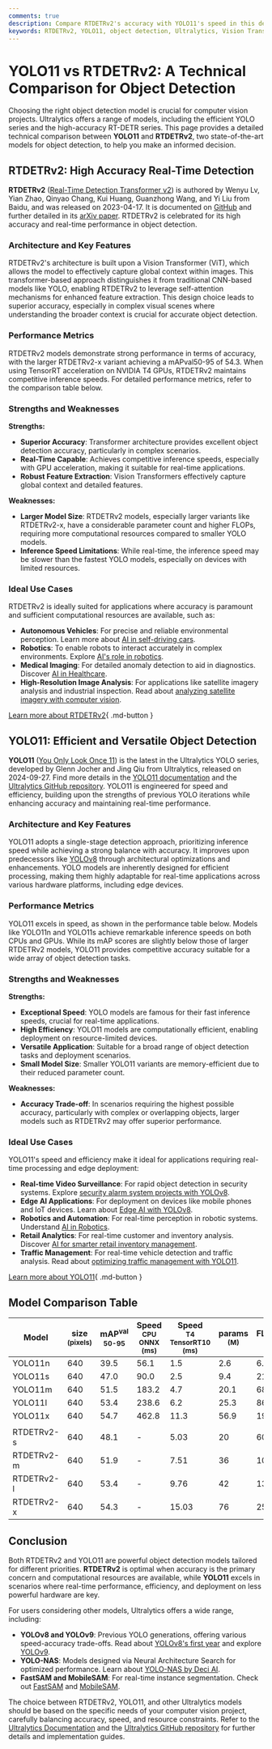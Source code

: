 ```yaml
---
comments: true
description: Compare RTDETRv2's accuracy with YOLO11's speed in this detailed analysis of top object detection models. Decide the best fit for your projects.
keywords: RTDETRv2, YOLO11, object detection, Ultralytics, Vision Transformer, YOLO, computer vision, real-time detection, model comparison
---
```


# YOLO11 vs RTDETRv2: A Technical Comparison for Object Detection

Choosing the right object detection model is crucial for computer vision projects. Ultralytics offers a range of models, including the efficient YOLO series and the high-accuracy RT-DETR series. This page provides a detailed technical comparison between **YOLO11** and **RTDETRv2**, two state-of-the-art models for object detection, to help you make an informed decision.

<script async src="https://cdn.jsdelivr.net/npm/chart.js"></script>
<script defer src="../../javascript/benchmark.js"></script>

<canvas id="modelComparisonChart" width="1024" height="400" active-models='["YOLO11", "RTDETRv2"]'></canvas>

## RTDETRv2: High Accuracy Real-Time Detection

**RTDETRv2** ([Real-Time Detection Transformer v2](https://docs.ultralytics.com/models/rtdetr/)) is authored by Wenyu Lv, Yian Zhao, Qinyao Chang, Kui Huang, Guanzhong Wang, and Yi Liu from Baidu, and was released on 2023-04-17. It is documented on [GitHub](https://github.com/lyuwenyu/RT-DETR/tree/main/rtdetrv2_pytorch#readme) and further detailed in its [arXiv paper](https://arxiv.org/abs/2304.08069). RTDETRv2 is celebrated for its high accuracy and real-time performance in object detection.

### Architecture and Key Features

RTDETRv2's architecture is built upon a Vision Transformer (ViT), which allows the model to effectively capture global context within images. This transformer-based approach distinguishes it from traditional CNN-based models like YOLO, enabling RTDETRv2 to leverage self-attention mechanisms for enhanced feature extraction. This design choice leads to superior accuracy, especially in complex visual scenes where understanding the broader context is crucial for accurate object detection.

### Performance Metrics

RTDETRv2 models demonstrate strong performance in terms of accuracy, with the larger RTDETRv2-x variant achieving a mAPval50-95 of 54.3. When using TensorRT acceleration on NVIDIA T4 GPUs, RTDETRv2 maintains competitive inference speeds. For detailed performance metrics, refer to the comparison table below.

### Strengths and Weaknesses

**Strengths:**

- **Superior Accuracy**: Transformer architecture provides excellent object detection accuracy, particularly in complex scenarios.
- **Real-Time Capable**: Achieves competitive inference speeds, especially with GPU acceleration, making it suitable for real-time applications.
- **Robust Feature Extraction**: Vision Transformers effectively capture global context and detailed features.

**Weaknesses:**

- **Larger Model Size**: RTDETRv2 models, especially larger variants like RTDETRv2-x, have a considerable parameter count and higher FLOPs, requiring more computational resources compared to smaller YOLO models.
- **Inference Speed Limitations**: While real-time, the inference speed may be slower than the fastest YOLO models, especially on devices with limited resources.

### Ideal Use Cases

RTDETRv2 is ideally suited for applications where accuracy is paramount and sufficient computational resources are available, such as:

- **Autonomous Vehicles**: For precise and reliable environmental perception. Learn more about [AI in self-driving cars](https://www.ultralytics.com/solutions/ai-in-self-driving).
- **Robotics**: To enable robots to interact accurately in complex environments. Explore [AI's role in robotics](https://www.ultralytics.com/blog/from-algorithms-to-automation-ais-role-in-robotics).
- **Medical Imaging**: For detailed anomaly detection to aid in diagnostics. Discover [AI in Healthcare](https://www.ultralytics.com/solutions/ai-in-healthcare).
- **High-Resolution Image Analysis**: For applications like satellite imagery analysis and industrial inspection. Read about [analyzing satellite imagery with computer vision](https://www.ultralytics.com/blog/using-computer-vision-to-analyse-satellite-imagery).

[Learn more about RTDETRv2](https://docs.ultralytics.com/models/rtdetr/){ .md-button }

## YOLO11: Efficient and Versatile Object Detection

**YOLO11** ([You Only Look Once 11](https://docs.ultralytics.com/models/yolo11/)) is the latest in the Ultralytics YOLO series, developed by Glenn Jocher and Jing Qiu from Ultralytics, released on 2024-09-27. Find more details in the [YOLO11 documentation](https://docs.ultralytics.com/models/yolo11/) and the [Ultralytics GitHub repository](https://github.com/ultralytics/ultralytics). YOLO11 is engineered for speed and efficiency, building upon the strengths of previous YOLO iterations while enhancing accuracy and maintaining real-time performance.

### Architecture and Key Features

YOLO11 adopts a single-stage detection approach, prioritizing inference speed while achieving a strong balance with accuracy. It improves upon predecessors like [YOLOv8](https://docs.ultralytics.com/models/yolov8/) through architectural optimizations and enhancements. YOLO models are inherently designed for efficient processing, making them highly adaptable for real-time applications across various hardware platforms, including edge devices.

### Performance Metrics

YOLO11 excels in speed, as shown in the performance table below. Models like YOLO11n and YOLO11s achieve remarkable inference speeds on both CPUs and GPUs. While its mAP scores are slightly below those of larger RTDETRv2 models, YOLO11 provides competitive accuracy suitable for a wide array of object detection tasks.

### Strengths and Weaknesses

**Strengths:**

- **Exceptional Speed**: YOLO models are famous for their fast inference speeds, crucial for real-time applications.
- **High Efficiency**: YOLO11 models are computationally efficient, enabling deployment on resource-limited devices.
- **Versatile Application**: Suitable for a broad range of object detection tasks and deployment scenarios.
- **Small Model Size**: Smaller YOLO11 variants are memory-efficient due to their reduced parameter count.

**Weaknesses:**

- **Accuracy Trade-off**: In scenarios requiring the highest possible accuracy, particularly with complex or overlapping objects, larger models such as RTDETRv2 may offer superior performance.

### Ideal Use Cases

YOLO11's speed and efficiency make it ideal for applications requiring real-time processing and edge deployment:

- **Real-time Video Surveillance**: For rapid object detection in security systems. Explore [security alarm system projects with YOLOv8](https://www.ultralytics.com/blog/security-alarm-system-projects-with-ultralytics-yolov8).
- **Edge AI Applications**: For deployment on devices like mobile phones and IoT devices. Learn about [Edge AI with YOLOv8](https://www.ultralytics.com/blog/edge-ai-and-aiot-upgrade-any-camera-with-ultralytics-yolov8-in-a-no-code-way).
- **Robotics and Automation**: For real-time perception in robotic systems. Understand [AI in Robotics](https://www.ultralytics.com/glossary/robotics).
- **Retail Analytics**: For real-time customer and inventory analysis. Discover [AI for smarter retail inventory management](https://www.ultralytics.com/blog/ai-for-smarter-retail-inventory-management).
- **Traffic Management**: For real-time vehicle detection and traffic analysis. Read about [optimizing traffic management with YOLO11](https://www.ultralytics.com/blog/optimizingtraffic-management-with-ultralytics-yolo11).

[Learn more about YOLO11](https://docs.ultralytics.com/models/yolo11/){ .md-button }

## Model Comparison Table

| Model      | size<br><sup>(pixels) | mAP<sup>val<br>50-95 | Speed<br><sup>CPU ONNX<br>(ms) | Speed<br><sup>T4 TensorRT10<br>(ms) | params<br><sup>(M) | FLOPs<br><sup>(B) |
| ---------- | --------------------- | -------------------- | ------------------------------ | ----------------------------------- | ------------------ | ----------------- |
| YOLO11n    | 640                   | 39.5                 | 56.1                           | 1.5                                 | 2.6                | 6.5               |
| YOLO11s    | 640                   | 47.0                 | 90.0                           | 2.5                                 | 9.4                | 21.5              |
| YOLO11m    | 640                   | 51.5                 | 183.2                          | 4.7                                 | 20.1               | 68.0              |
| YOLO11l    | 640                   | 53.4                 | 238.6                          | 6.2                                 | 25.3               | 86.9              |
| YOLO11x    | 640                   | 54.7                 | 462.8                          | 11.3                                | 56.9               | 194.9             |
|            |                       |                      |                                |                                     |                    |                   |
| RTDETRv2-s | 640                   | 48.1                 | -                              | 5.03                                | 20                 | 60                |
| RTDETRv2-m | 640                   | 51.9                 | -                              | 7.51                                | 36                 | 100               |
| RTDETRv2-l | 640                   | 53.4                 | -                              | 9.76                                | 42                 | 136               |
| RTDETRv2-x | 640                   | 54.3                 | -                              | 15.03                               | 76                 | 259               |

## Conclusion

Both RTDETRv2 and YOLO11 are powerful object detection models tailored for different priorities. **RTDETRv2** is optimal when accuracy is the primary concern and computational resources are available, while **YOLO11** excels in scenarios where real-time performance, efficiency, and deployment on less powerful hardware are key.

For users considering other models, Ultralytics offers a wide range, including:

- **YOLOv8 and YOLOv9**: Previous YOLO generations, offering various speed-accuracy trade-offs. Read about [YOLOv8's first year](https://www.ultralytics.com/blog/ultralytics-yolov8-turns-one-a-year-of-breakthroughs-and-innovations) and explore [YOLOv9](https://docs.ultralytics.com/models/yolov9/).
- **YOLO-NAS**: Models designed via Neural Architecture Search for optimized performance. Learn about [YOLO-NAS by Deci AI](https://docs.ultralytics.com/models/yolo-nas/).
- **FastSAM and MobileSAM**: For real-time instance segmentation. Check out [FastSAM](https://docs.ultralytics.com/models/fast-sam/) and [MobileSAM](https://docs.ultralytics.com/models/mobile-sam/).

The choice between RTDETRv2, YOLO11, and other Ultralytics models should be based on the specific needs of your computer vision project, carefully balancing accuracy, speed, and resource constraints. Refer to the [Ultralytics Documentation](https://docs.ultralytics.com/models/) and the [Ultralytics GitHub repository](https://github.com/ultralytics/ultralytics) for further details and implementation guides.
